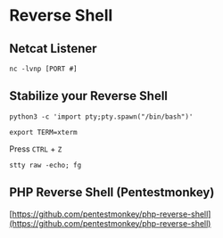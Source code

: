 # Reverse Shell

## Netcat Listener
```console
nc -lvnp [PORT #]
```

## Stabilize your Reverse Shell
```console
python3 -c 'import pty;pty.spawn("/bin/bash")'
```
```console
export TERM=xterm
```

Press `CTRL` + `Z`

```console
stty raw -echo; fg
```

## PHP Reverse Shell (Pentestmonkey)
[https://github.com/pentestmonkey/php-reverse-shell](https://github.com/pentestmonkey/php-reverse-shell)
